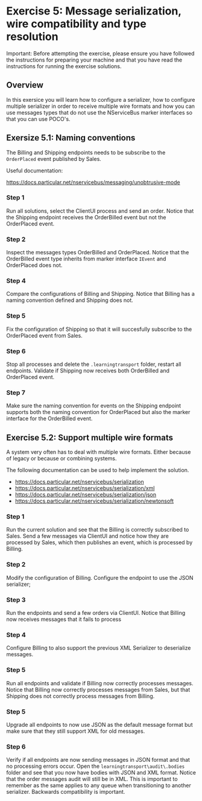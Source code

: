 # Exercise 5: Message serialization, wire compatibility and type resolution

Important: Before attempting the exercise, please ensure you have followed the instructions for preparing your machine and that you have read the instructions for running the exercise solutions.

## Overview

In this exersice you will learn how to configure a serializer, how to configure multiple serializer in order to receive multiple wire formats and how you can use messages types that do not use the NServiceBus marker interfaces so that you can use POCO's.

## Exersize 5.1:  Naming conventions

The Billing and Shipping endpoints needs to be subscribe to the `OrderPlaced` event published by Sales.

Useful documentation:

https://docs.particular.net/nservicebus/messaging/unobtrusive-mode

### Step 1

Run all solutions, select the ClientUI process and send an order. Notice that the Shipping endpoint receives the OrderBilled event but not the OrderPlaced event. 

### Step 2

Inspect the messages types OrderBilled and OrderPlaced. Notice that the OrderBilled event type inherits from marker interface `IEvent` and OrderPlaced does not.

###  Step 4

Compare the configurations of Billing and Shipping. Notice that Billing has a naming convention defined and Shipping does not.

### Step 5

Fix the configuration of Shipping so that it will succesfully subscribe to the OrderPlaced event from Sales.

### Step 6

Stop all processes and delete the `.learningtransport` folder, restart all endpoints. Validate if Shipping now receives both OrderBilled and OrderPlaced event.

### Step 7

Make sure the naming convention for events on the Shipping endpoint supports both the naming convention for OrderPlaced but also the marker interface for the OrderBilled event.


## Exercise 5.2: Support multiple wire formats

A system very often has to deal with multiple wire formats. Either because of legacy or because or combining systems.

The following documentation can be used to help implement the solution.

- https://docs.particular.net/nservicebus/serialization
- https://docs.particular.net/nservicebus/serialization/xml
- https://docs.particular.net/nservicebus/serialization/json
- https://docs.particular.net/nservicebus/serialization/newtonsoft


### Step 1

Run the current solution and see that the Billing is correctly subscribed to Sales. Send a few messages via ClientUI and notice how they are processed by Sales, which then publishes an event, which is processed by Billing.

### Step 2

Modify the configuration of Billing. Configure the endpoint to use the JSON serializer;

### Step 3

Run the endpoints and send a few orders via ClientUI. Notice that Billing now receives messages that it fails to process

### Step 4

Configure Billing to also support the previous XML Serializer to deserialize messages.

### Step 5

Run all endpoints and validate if Billing now correctly processes messages. Notice that Billing now correctly processes messages from Sales, but that Shipping does not correctly process messages from Billing.

### Step 5

Upgrade all endpoints to now use JSON as the default message format but make sure that they still support XML for old messages.

### Step 6

Verify if all endpoints are now sending messages in JSON format and that no processing errors occur. Open the `learningtransport\audit\.bodies` folder and see that you now have bodies with JSON and XML format. Notice that the order messages audit  will still be in XML. This is important to remember as the same applies to any queue when transitioning to another serializer. Backwards compatibility is important.

